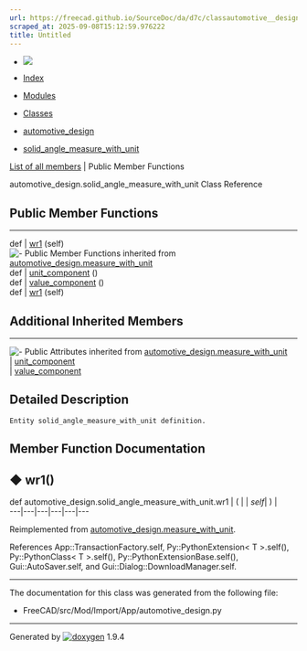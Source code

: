 ```yaml
---
url: https://freecad.github.io/SourceDoc/da/d7c/classautomotive__design_1_1solid__angle__measure__with__unit.html
scraped_at: 2025-09-08T15:12:59.976222
title: Untitled
---
```


  * [ ![](https://www.freecad.org/svg/logo-freecad.svg) ](https://freecadweb.org "FreeCAD")
  * [Index](../../index.html "Index")
  * [Modules](../../modules.html "Modules list")
  * [Classes](../../annotated.html "Annotated list")

  * [automotive_design](../../d4/ddf/namespaceautomotive__design.html)
  * [solid_angle_measure_with_unit](../../da/d7c/classautomotive__design_1_1solid__angle__measure__with__unit.html)

[List of all members](../../d7/d17/classautomotive__design_1_1solid__angle__measure__with__unit-members.html) | Public Member Functions

automotive_design.solid_angle_measure_with_unit Class Reference

##  Public Member Functions  
  
---  
def | [wr1](../../da/d7c/classautomotive__design_1_1solid__angle__measure__with__unit.html#a26e56a0dbbd4a199bd6b975655897c82) (self)  
![-](../../closed.png) Public Member Functions inherited from
[automotive_design.measure_with_unit](../../db/d66/classautomotive__design_1_1measure__with__unit.html)  
def | [unit_component](../../db/d66/classautomotive__design_1_1measure__with__unit.html#accf524e37fd3e05e483c04da33ec25a9) ()  
def | [value_component](../../db/d66/classautomotive__design_1_1measure__with__unit.html#ac8f78eb072238eb05d09fc2350d71fe6) ()  
def | [wr1](../../db/d66/classautomotive__design_1_1measure__with__unit.html#a10d2c432c94d0063fedaecff3483b0d6) (self)  
  
##  Additional Inherited Members  
  
---  
![-](../../closed.png) Public Attributes inherited from
[automotive_design.measure_with_unit](../../db/d66/classautomotive__design_1_1measure__with__unit.html)  
|
[unit_component](../../db/d66/classautomotive__design_1_1measure__with__unit.html#a30da8ff5991b14c1513623a8a78df360)  
|
[value_component](../../db/d66/classautomotive__design_1_1measure__with__unit.html#a6a36286bc2dcf141ac26006e93b8d59b)  
  
## Detailed Description

    
    
    Entity solid_angle_measure_with_unit definition.

## Member Function Documentation

## ◆ wr1()

def automotive_design.solid_angle_measure_with_unit.wr1  | ( |  | _self_| ) |   
---|---|---|---|---|---  
  
Reimplemented from
[automotive_design.measure_with_unit](../../db/d66/classautomotive__design_1_1measure__with__unit.html#a10d2c432c94d0063fedaecff3483b0d6).

References App::TransactionFactory.self, Py::PythonExtension< T >.self(),
Py::PythonClass< T >.self(), Py::PythonExtensionBase.self(),
Gui::AutoSaver.self, and Gui::Dialog::DownloadManager.self.

* * *

The documentation for this class was generated from the following file:

  * FreeCAD/src/Mod/Import/App/automotive_design.py

* * *

Generated by
[![doxygen](../../doxygen.svg)](https://www.doxygen.org/index.html) 1.9.4

